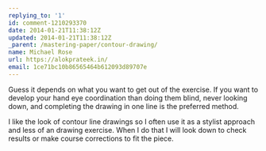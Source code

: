 ```yaml
---
replying_to: '1'
id: comment-1210293370
date: 2014-01-21T11:38:12Z
updated: 2014-01-21T11:38:12Z
_parent: /mastering-paper/contour-drawing/
name: Michael Rose
url: https://alokprateek.in/
email: 1ce71bc10b86565464b612093d89707e
---
```


Guess it depends on what you want to get out of the exercise. If you want to
develop your hand eye coordination than doing them blind, never looking down,
and completing the drawing in one line is the preferred method.

I like the look of contour line drawings so I often use it as a stylist approach
and less of an drawing exercise. When I do that I will look down to check
results or make course corrections to fit the piece.
